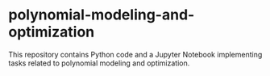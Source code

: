 # polynomial-modeling-and-optimization
This repository contains Python code and a Jupyter Notebook implementing tasks related to polynomial modeling and optimization.

